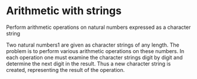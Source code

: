 # Arithmetic with strings

Perform arithmetic operations on natural numbers expressed as a character string

Two natural numbers1 are given as character strings of any length.
The problem is to perform various arithmetic operations on these numbers.
In each operation one must examine the character strings digit by digit and
determine the next digit in the result. Thus a new character string is created,
representing the result of the operation.
